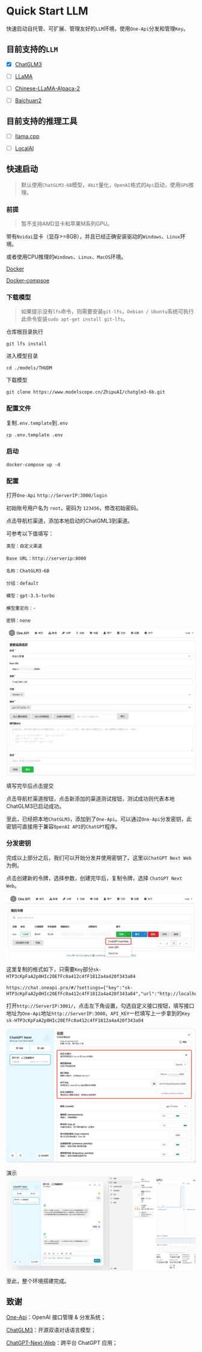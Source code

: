 
# Quick Start LLM

快速启动自托管、可扩展、管理友好的`LLM`环境，使用`One-Api`分发和管理`Key`。

## 目前支持的`LLM`

- [x] [ChatGLM3](https://github.com/THUDM/ChatGLM3)

- [ ] [LLaMA](https://github.com/facebookresearch/llama)

- [ ] [Chinese-LLaMA-Alpaca-2](https://github.com/ymcui/Chinese-LLaMA-Alpaca-2)

- [ ] [Baichuan2](https://github.com/baichuan-inc/Baichuan2)

## 目前支持的推理工具

- [ ] [llama.cpp](https://github.com/ggerganov/llama.cpp)

- [ ] [LocalAI](https://github.com/mudler/LocalAI)

## 快速启动

> 默认使用`ChatGLM3-6B`模型，`4bit`量化，`OpenAI`格式的`Api`启动，使用`GPU`推理。 

### 前提

> 暂不支持AMD显卡和苹果M系列GPU。

带有`Nvidai`显卡（显存>=8GB），并且已经正确安装驱动的`Windows`、`Linux`环境。

或者使用CPU推理的`Windows`、`Linux`、`MacOS`环境。

[Docker](https://docs.docker.com/desktop/)

[Docker-compsoe](https://docs.docker.com/compose/)

### 下载模型

> 如果提示没有`lfs`命令，则需要安装`git-lfs`，`Debian / Ubuntu`系统可执行此命令安装`sudo apt-get install git-lfs`。

仓库根目录执行
```
git lfs install
```

进入模型目录
```
cd ./models/THUDM
```
下载模型
```
git clone https://www.modelscope.cn/ZhipuAI/chatglm3-6b.git
```
### 配置文件

复制`.env.template`到`.env`

```
cp .env.template .env
```

### 启动

```
docker-compose up -d
```

### 配置

打开`One-Api` `http://ServerIP:3000/login`

初始账号用户名为 `root`，密码为 `123456`，修改初始密码。

点击导航栏渠道，添加本地启动的ChatGML3到渠道。

可参考以下值填写：

```
类型：自定义渠道

Base URL：http://serverip:8000

名称：ChatGLM3-6B

分组：default

模型：gpt-3.5-turbo

模型重定向：-

密钥：none
```

![add-channel](./img/add-channel.png)

填写完毕后点击提交

点击导航栏渠道按钮，点击新添加的渠道测试按钮，测试成功则代表本地ChatGLM3已启动成功。

至此，已经把本地`ChatGLM3`，添加到了`One-Api`。可以通过`One-Api`分发密钥，此密钥可直接用于兼容`OpenAI API`的`ChatGPT`程序。

### 分发密钥

完成以上部分之后，我们可以开始分发并使用密钥了。这里以`ChatGPT Next Web`为例。

点击创建新的令牌，选择参数，创建完毕后，复制令牌，选择 `ChatGPT Next Web`。

![copy-key](./img/copy-key.jpg)

这里复制的格式如下，只需要`Key`部分`sk-HTP3cKpFaA2p0HIc20EfFc0a412c4fF1812a4a420f343a04`
```
https://chat.oneapi.pro/#/?settings={"key":"sk-HTP3cKpFaA2p0HIc20EfFc0a412c4fF1812a4a420f343a04","url":"http://localhost:3000"}
```

打开`http://ServerIP:3001/`，点击左下角设置，勾选自定义接口按钮，填写接口地址为`One-Api`地址`http://ServerIP:3000`，`API_KEY`一栏填写上一步拿到的`Key` `sk-HTP3cKpFaA2p0HIc20EfFc0a412c4fF1812a4a420f343a04`

![chatgpt-next-web-config](./img/chatgpt-next-web-config.png)

演示
![demo](./img/demo.png)

至此，整个环境搭建完成。

## 致谢

[One-Api](https://github.com/songquanpeng/one-api)：OpenAI 接口管理 & 分发系统；

[ChatGLM3](https://github.com/THUDM/ChatGLM3)：开源双语对话语言模型；

[ChatGPT-Next-Web](https://github.com/Yidadaa/ChatGPT-Next-Web)：跨平台 ChatGPT 应用；
